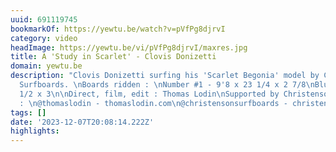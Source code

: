 ```yaml
---
uuid: 691119745
bookmarkOf: https://yewtu.be/watch?v=pVfPg8djrvI
category: video
headImage: https://yewtu.be/vi/pVfPg8djrvI/maxres.jpg
title: A 'Study in Scarlet' - Clovis Donizetti
domain: yewtu.be
description: "Clovis Donizetti surfing his 'Scarlet Begonia' model by Christenson
  Surfboards. \nBoards ridden : \nNumber #1 - 9'8 x 23 1/4 x 2 7/8\nBlue - 9'9 x 23
  1/2 x 3\n\nDirect, film, edit : Thomas Lodin\nSupported by Christenson Surfboards.\n\nLinks
  : \n@thomaslodin - thomaslodin.com\n@christensonsurfboards - christensonsurfboards.com\n@clovisdonizetti"
tags: []
date: '2023-12-07T20:08:14.222Z'
highlights: 
---
```




